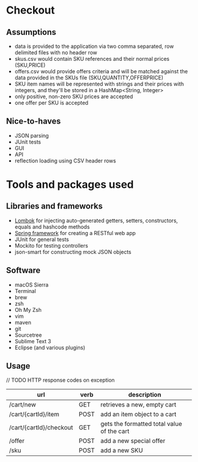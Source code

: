 # Checkout

## Assumptions
- data is provided to the application via two comma separated, row delimited files with no header row
- skus.csv would contain SKU references and their normal prices (SKU,PRICE)
- offers.csv would provide offers criteria and will be matched against the data provided in the SKUs file (SKU,QUANTITY,OFFERPRICE)
- SKU item names will be represented with strings and their prices with integers, and they'll be stored in a HashMap<String, Integer> 
- only positive, non-zero SKU prices are accepted
- one offer per SKU is accepted

## Nice-to-haves
- JSON parsing
- JUnit tests
- GUI
- API 
- reflection loading using CSV header rows

# Tools and packages used

## Libraries and frameworks
- [Lombok](http://projectlombok.org) for injecting auto-generated getters, setters, constructors, equals and hashcode methods
- [Spring framework](http://spring.io) for creating a RESTful web app
- JUnit for general tests
- Mockito for testing controllers
- json-smart for constructing mock JSON objects

## Software
- macOS Sierra
- Terminal
- brew
- zsh
- Oh My Zsh
- vim
- maven
- git
- Sourcetree
- Sublime Text 3
- Eclipse (and various plugins)

## Usage
// TODO HTTP response codes on exception

| url                       | verb  | description                                   |
|---------------------------|-------|-----------------------------------------------|
| /cart/new                 | GET   | retrieves a new, empty cart                   |
| /cart/{cartId}/item       | POST  | add an item object to a cart                  |
| /cart/{cartId}/checkout   | GET   | gets the formatted total value of the cart    |
| /offer                    | POST  | add a new special offer                       |
| /sku                      | POST  | add a new SKU                                 |